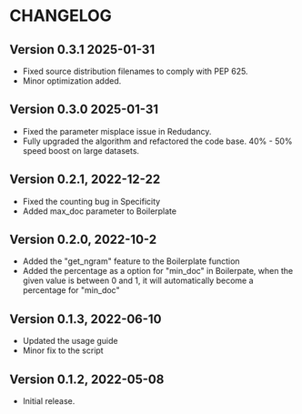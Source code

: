 # CHANGELOG
## Version 0.3.1 2025-01-31
- Fixed source distribution filenames to comply with PEP 625.
- Minor optimization added.

## Version 0.3.0 2025-01-31
- Fixed the parameter misplace issue in Redudancy.
- Fully upgraded the algorithm and refactored the code base. 40% - 50% speed boost on large datasets.

## Version 0.2.1, 2022-12-22
- Fixed the counting bug in Specificity 
- Added max_doc parameter to Boilerplate

## Version 0.2.0, 2022-10-2

- Added the "get_ngram" feature to the Boilerplate function
- Added the percentage as a option for "min_doc" in Boilerpate, when the given value is between 0 and 1, it will automatically become a percentage for "min_doc"

## Version 0.1.3, 2022-06-10

- Updated the usage guide
- Minor fix to the script


## Version 0.1.2, 2022-05-08

- Initial release.
